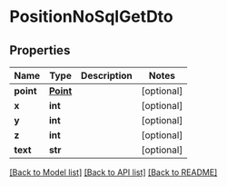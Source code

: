 # PositionNoSqlGetDto

## Properties
Name | Type | Description | Notes
------------ | ------------- | ------------- | -------------
**point** | [**Point**](Point.md) |  | [optional] 
**x** | **int** |  | [optional] 
**y** | **int** |  | [optional] 
**z** | **int** |  | [optional] 
**text** | **str** |  | [optional] 

[[Back to Model list]](../README.md#documentation-for-models) [[Back to API list]](../README.md#documentation-for-api-endpoints) [[Back to README]](../README.md)


